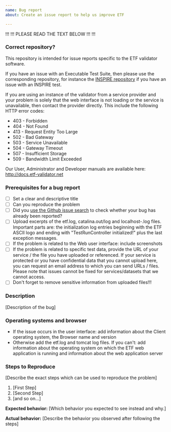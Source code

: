 ```yaml
---
name: Bug report
about: Create an issue report to help us improve ETF

---
```


!!!
!!! PLEASE READ THE TEXT BELOW !!!
!!!

### Correct repository?

This repository is intended for issue reports specific to the ETF validator software.

If you have an issue with an Executable Test Suite, then please use the
corresponding repository, for instance the [INSPIRE repository](https://github.com/inspire-eu-validation/community/blob/master/README.md)
if you have an issue with an INSPIRE test.

If you are using an instance of the validator from a service provider and your problem is solely that the web interface is not loading or the service is unavailable, then contact the provider directly. This include the following HTTP error codes:
- 403 - Forbidden
- 404 - Not Found
- 413 - Request Entity Too Large
- 502 - Bad Gateway
- 503 - Service Unavailable
- 504 - Gateway Timeout
- 507 - Insufficient Storage
- 509 - Bandwidth Limit Exceeded


Our User, Administrator and Developer
manuals are available here: http://docs.etf-validator.net

### Prerequisites for a bug report

* [ ] Set a clear and descriptive title
* [ ] Can you reproduce the problem
* [ ] Did you [use the Github issue search](https://github.com/issues?utf8=✓&q=is%3Aissue+user%3Aetf-validator) to check whether your bug has already been reported?
* [ ] Upload excerpts of the etf.log, catalina.out/log and localhost-<date>.log files. Important parts are:
the initialization log entries beginning with the ETF ASCII logo and ending with "TestRunController initialized!" plus the last exception messages.
* [ ] If the problem is related to the Web user interface: include screenshots
* [ ] If the problem is related to specific test data, provide the URL of your
service / the file you have uploaded or referenced.
If your service is protected or you have confidential data that you cannot
upload here, you can request an email address to which you can send URLs / files.
Please note that issues cannot be fixed for services/datasets that we cannot
access.
* [ ] Don't forget to remove sensitive information from uploaded files!!!

### Description

[Description of the bug]

### Operating systems and browser

- If the issue occurs in the user interface: add information about the Client operating system, the Browser name and version
- Otherwise add the etf.log and tomcat log files. If you can't: add information about the operating system on which the ETF web application is running and information about the web application server

### Steps to Reproduce

[Describe the exact steps which can be used to reproduce the problem]

1. [First Step]
2. [Second Step]
3. [and so on...]

**Expected behavior:** [Which behavior you expected to see instead and why.]

**Actual behavior:** [Describe the behavior you observed after following the steps]
